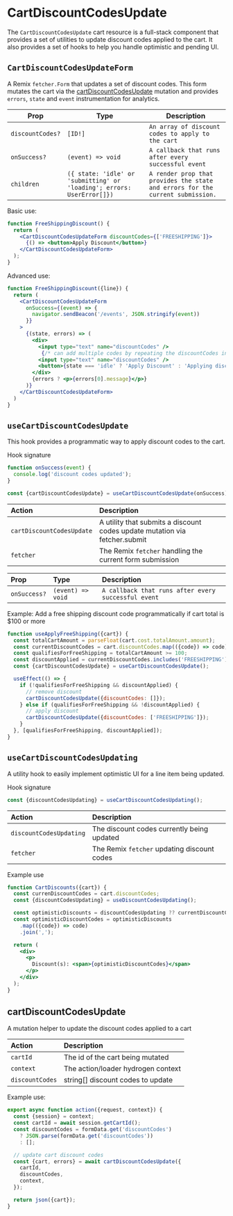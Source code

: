 # CartDiscountCodesUpdate

The `CartDiscountCodesUpdate` cart resource is a full-stack component that provides a set of utilities to update discount codes applied to the cart. It also provides a set of hooks to help you handle optimistic and pending UI.

## `CartDiscountCodesUpdateForm`

A Remix `fetcher.Form` that updates a set of discount codes. This form mutates the cart via the [cartDiscountCodesUpdate](https://shopify.dev/api/storefront/2022-01/mutations/cartDiscountCodesUpdate) mutation and provides
`errors`, `state` and `event` instrumentation for analytics.

| Prop             | Type                                                                   | Description                                                                    |
| ---------------- | ---------------------------------------------------------------------- | ------------------------------------------------------------------------------ |
| `discountCodes?` | `[ID!]`                                                                | `An array of discount codes to apply to the cart`                              |
| `onSuccess?`     | `(event) => void`                                                      | `A callback that runs after every successful event`                            |
| `children`       | `({ state: 'idle' or 'submitting' or 'loading'; errors: UserError[]})` | `A render prop that provides the state and errors for the current submission.` |

Basic use:

```jsx
function FreeShippingDiscount() {
  return (
    <CartDiscountCodesUpdateForm discountCodes={['FREESHIPPING']}>
      {() => <button>Apply Discount</button>}
    </CartDiscountCodesUpdateForm>
  );
}
```

Advanced use:

```jsx
function FreeShippingDiscount({line}) {
  return (
    <CartDiscountCodesUpdateForm
      onSuccess={(event) => {
        navigator.sendBeacon('/events', JSON.stringify(event))
      }}
    >
      {(state, errors) => (
        <div>
          <input type="text" name="discountCodes" />
           {/* can add multiple codes by repeating the discountCodes input */}
          <input type="text" name="discountCodes" />
          <button>{state === 'idle' ? 'Apply Discount' : 'Applying discount'}</button>
        </div>
        {errors ? <p>{errors[0].message}</p>}
      )}
    </CartDiscountCodesUpdateForm>
  )
}
```

## `useCartDiscountCodesUpdate`

This hook provides a programmatic way to apply discount codes to the cart.

Hook signature

```jsx
function onSuccess(event) {
  console.log('discount codes updated');
}

const {cartDiscountCodesUpdate} = useCartDiscountCodesUpdate(onSuccess);
```

| Action                    | Description                                                                |
| :------------------------ | :------------------------------------------------------------------------- |
| `cartDiscountCodesUpdate` | A utility that submits a discount codes update mutation via fetcher.submit |
| `fetcher`                 | The Remix `fetcher` handling the current form submission                   |

| Prop         | Type              | Description                                         |
| :----------- | :---------------- | :-------------------------------------------------- |
| `onSuccess?` | `(event) => void` | `A callback that runs after every successful event` |

Example: Add a free shipping discount code programmatically if cart total is $100 or more

```jsx
function useApplyFreeShipping({cart}) {
  const totalCartAmount = parseFloat(cart.cost.totalAmount.amount);
  const currentDiscountCodes = cart.discountCodes.map(({code}) => code);
  const qualifiesForFreeShipping = totalCartAmount >= 100;
  const discountApplied = currentDiscountCodes.includes('FREESHIPPING');
  const {cartDiscountCodesUpdate} = useCartDiscountCodesUpdate();

  useEffect(() => {
    if (!qualifiesForFreeShipping && discountApplied) {
      // remove discount
      cartDiscountCodesUpdate({discountCodes: []});
    } else if (qualifiesForFreeShipping && !discountApplied) {
      // apply discount
      cartDiscountCodesUpdate({discountCodes: ['FREESHIPPING']});
    }
  }, [qualifiesForFreeShipping, discountApplied]);
}
```

## `useCartDiscountCodesUpdating`

A utility hook to easily implement optimistic UI for a line item being updated.

Hook signature

```jsx
const {discountCodesUpdating} = useCartDiscountCodesUpdating();
```

| Action                  | Description                                 |
| :---------------------- | :------------------------------------------ |
| `discountCodesUpdating` | The discount codes currently being updated  |
| `fetcher`               | The Remix `fetcher` updating discount codes |

Example use

```jsx
function CartDiscounts({cart}) {
  const currenDiscountCodes = cart.discountCodes;
  const {discountCodesUpdating} = useDiscountCodesUpdating();

  const optimisticDiscounts = discountCodesUpdating ?? currentDiscountCodes;
  const optimisticDiscountCodes = optimisticDiscounts
    .map(({code}) => code)
    .join(',');

  return (
    <div>
      <p>
        Discount(s): <span>{optimisticDiscountCodes}</span>
      </p>
    </div>
  );
}
```

## cartDiscountCodesUpdate

A mutation helper to update the discount codes applied to a cart

| Action          | Description                        |
| :-------------- | :--------------------------------- |
| `cartId`        | The id of the cart being mutated   |
| `context`       | The action/loader hydrogen context |
| `discountCodes` | string[] discount codes to update  |

Example use:

```jsx
export async function action({request, context}) {
  const {session} = context;
  const cartId = await session.getCartId();
  const discountCodes = formData.get('discountCodes')
    ? JSON.parse(formData.get('discountCodes'))
    : [];

  // update cart discount codes
  const {cart, errors} = await cartDiscountCodesUpdate({
    cartId,
    discountCodes,
    context,
  });

  return json({cart});
}
```
